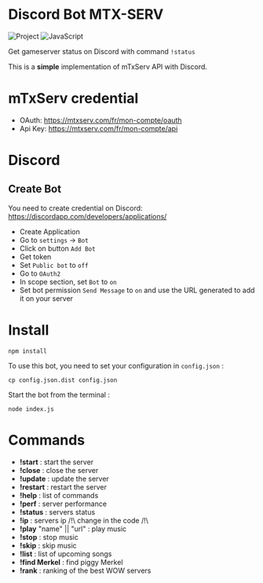 # Discord Bot MTX-SERV

![Project](https://img.shields.io/badge/Personnal-Project-2F77DF?labelColor=679EEE&style=for-the-badge)
![JavaScript](https://img.shields.io/badge/JavaScript-F7DF1E?style=for-the-badge&logo=javascript&logoColor=000000)

Get gameserver status on Discord with command `!status`

This is a **simple** implementation of mTxServ API with Discord.

# mTxServ credential

* OAuth: https://mtxserv.com/fr/mon-compte/oauth
* Api Key: https://mtxserv.com/fr/mon-compte/api

# Discord

## Create Bot

You need to create credential on Discord: https://discordapp.com/developers/applications/

* Create Application
* Go to `settings` -> `Bot`
* Click on button `Add Bot`
* Get token
* Set `Public bot` to `off`
* Go to `OAuth2`
* In scope section, set `Bot` to `on`
* Set bot permission `Send Message` to `on` and use the URL generated to add it on your server

# Install

```
npm install
```

To use this bot, you need to set your configuration in `config.json` :

```
cp config.json.dist config.json
```
Start the bot from the terminal :

```
node index.js
```
# Commands
- **!start** : start the server
- **!close** : close the server
- **!update** : update the server
- **!restart** : restart the server
- **!help** : list of commands
- **!perf** : server performance
- **!status** : servers status
- **!ip** : servers ip /!\ change in the code /!\
- **!play** "name" || "url" : play music
- **!stop** : stop music
- **!skip** : skip music
- **!list** : list of upcoming songs
- **!find Merkel** : find piggy Merkel
- **!rank** : ranking of the best WOW servers

